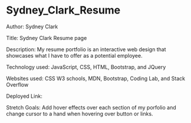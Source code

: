 # Sydney_Clark_Resume

Author: Sydney Clark

Title: Sydney Clark Resume page

Description: My resume portfolio is an interactive web design that showcases what I have to offer as a potential employee.

Technology used: JavaScript, CSS, HTML, Bootstrap, and JQuery

Websites used: CSS W3 schools, MDN, Bootstrap, Coding Lab, and Stack Overflow

Deployed Link: 

Stretch Goals: Add hover effects over each section of my porfolio and change cursor to a hand when hovering over button or links.
